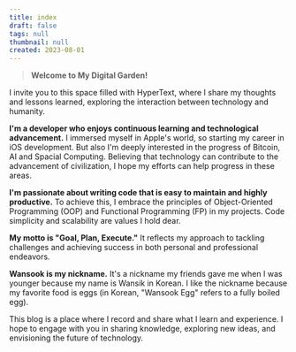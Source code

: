 ```yaml
---
title: index
draft: false
tags: null
thumbnail: null
created: 2023-08-01
---
```



 > 
 > **Welcome to My Digital Garden!**

I invite you to this space filled with HyperText, where I share my thoughts and lessons learned, exploring the interaction between technology and humanity.

**I'm a developer who enjoys continuous learning and technological advancement.** I immersed myself in Apple's world, so starting my career in iOS development. But also I'm deeply interested in the progress of Bitcoin, AI and Spacial Computing. Believing that technology can contribute to the advancement of civilization, I hope my efforts can help progress in these areas.

**I'm passionate about writing code that is easy to maintain and highly productive.** To achieve this, I embrace the principles of Object-Oriented Programming (OOP) and Functional Programming (FP) in my projects. Code simplicity and scalability are values I hold dear.

**My motto is "Goal, Plan, Execute."** It reflects my approach to tackling challenges and achieving success in both personal and professional endeavors.

**Wansook is my nickname.** It's a nickname my friends gave me when I was younger because my name is Wansik in Korean. I like the nickname because my favorite food is eggs (in Korean, "Wansook Egg" refers to a fully boiled egg).

This blog is a place where I record and share what I learn and experience. I hope to engage with you in sharing knowledge, exploring new ideas, and envisioning the future of technology.
